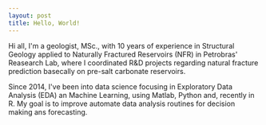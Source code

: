 ```yaml
---
layout: post
title: Hello, World!
---
```


Hi all, I'm a geologist, MSc., with 10 years of experience in Structural Geology applied to Naturally Fractured Reservoirs (NFR) in Petrobras' Reasearch Lab, where I coordinated R&D projects regarding natural fracture prediction basecally on pre-salt carbonate reservoirs. 

Since 2014, I've been into data science focusing in Exploratory Data Analysis (EDA) an Machine Learning, using Matlab, Python and, recently in R. My goal is to improve automate data analysis routines for decision making ans forecasting.  

